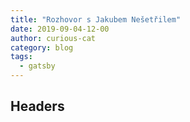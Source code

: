 ```yaml
---
title: "Rozhovor s Jakubem Nešetřilem"
date: 2019-09-04-12-00
author: curious-cat
category: blog
tags:
  - gatsby
---
```


## Headers
